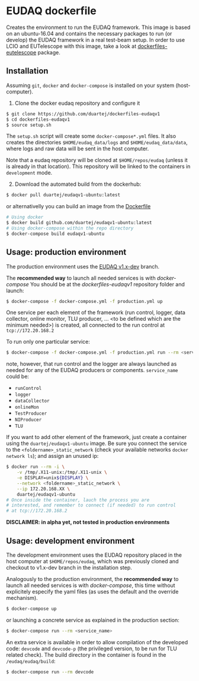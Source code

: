 # EUDAQ dockerfile

Creates the environment to run the EUDAQ framework. This image is based on an 
ubuntu-16.04 and contains the necessary packages to run (or develop) the EUDAQ
framework in a real test-beam setup. In order to use LCIO and EUTelescope with
this image, take a look at [dockerfiles-eutelescope](https://github.com/duartej/dockerfiles-eutelescope)
package.

## Installation
Assuming ```git```, ```docker``` and ```docker-compose``` is installed on your 
system (host-computer). 

1. Clone the docker eudaq repository and configure it
```bash 
$ git clone https://github.com/duartej/dockerfiles-eudaqv1
$ cd dockerfiles-eudaqv1
$ source setup.sh
```
The ```setup.sh``` script will create some ```docker-compose*.yml``` files. It 
also creates the directories ```$HOME/eudaq_data/logs``` and 
```$HOME/eudaq_data/data```, where logs and raw data will be sent in the host 
computer.

Note that a eudaq repository will be cloned at ```$HOME/repos/eudaq``` (unless 
it is already in that location). This repository will be linked to the 
containers in ```development``` mode.

2. Download the automated build from the dockerhub: 
```bash
$ docker pull duartej/eudaqv1-ubuntu:latest
```
or alternativelly you can build an image from the [Dockerfile](Dockerfile)
```bash
# Using docker
$ docker build github.com/duartej/eudaqv1-ubuntu:latest
# Using docker-compose within the repo directory
$ docker-compose build eudaqv1-ubuntu
```
## Usage: production environment
The production environment uses the [EUDAQ v1.x-dev](https://github.com/eudaq/eudaq/tree/v1.x-dev) branch. 

The **recommended way** to launch all needed services is with _docker-compose_ 
You should be at the _dockerfiles-eudaqv1_ repository folder and launch:
```bash 
$ docker-compose -f docker-compose.yml -f production.yml up 
```
One service per each element of the framework (run control, logger, data 
collector, online monitor, TLU producer, ... \<to be defined which are the 
minimum needed\>) is created, all connected to the run control at 
```tcp://172.20.168.2```

To run only one particular service:
```bash
$ docker-compose -f docker-compose.yml -f production.yml run --rm <service_name>
```
note, however, that run control and the logger are always launched as
needed for any of the EUDAQ producers or components. ```service_name``` 
could be: 
 * ```runControl```
 * ```logger```
 * ```dataCollector```
 * ```onlineMon```
 * ```TestProducer```
 * ```NIProducer```
 * ```TLU```

If you want to add other element of the framework, just create a container using 
the ```duartej/eudaqv1-ubuntu``` image. Be sure you connect the service to the 
```<foldername>_static_network``` (check your available networks ```docker network
ls```); and assign an unused ip:
```bash
$ docker run --rm -i \
    -v /tmp/.X11-unix:/tmp/.X11-unix \
    -e DISPLAY=unix${DISPLAY} \
    --network <foldername>_static_network \
    --ip 172.20.168.XX \
    duartej/eudaqv1-ubuntu
# Once inside the container, lauch the process you are 
# interested, and remember to connect (if needed) to run control
# at tcp://172.20.168.2
```

**DISCLAIMER: in alpha yet, not tested in production environments**

## Usage: development environment
The development environment uses the EUDAQ repository placed in the host computer 
at ```$HOME/repos/eudaq```, which was previously cloned and checkout to v1.x-dev 
branch in the installation step.

Analogously to the production environment, the **recommended way** to launch all
needed services is with _docker-compose_, this time without explicitely especify 
the yaml files (as uses the default and the override mechanism).
```bash 
$ docker-compose up 
```
or launching a concrete service as explained in the production section:
```bash
$ docker-compose run --rm <service_name>
```

An extra service is available in order to allow compilation of the developed code: 
```devcode``` and ```devcode-p``` (the privileged version, to be run for TLU related
check).  The build directory in the container  is found in the ```/eudaq/eudaq/build```: 
```bash
$ docker-compose run --rm devcode
```


